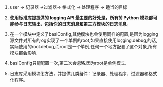 1. user -> 记录器 ->过滤器-> 格式化 -> 处理程序 -> 适当的目标

2. **使用标准库提提供的 logging API 最主要的好处是，所有的 Python 模块都可
能参与日志输出，包括你的日志消息和第三方模块的日志消息**。

3. 在一个模块中定义了basiConfig,其他模块也会使用同样的配置,是因为logging源文件对所有的log实现了一个单例的root,如果直接使用logging.debug,的话,实际使用的root.debug,而root是一个单例,任何一个地方配置了这个对象,所有模块都会影响.

4. basiConfig只能配置一次,第二次会忽略.因为root是单例模式.

5. 日志库采用模块化方法，并提供几类组件：记录器、处理程序、过滤器和格式化程序。
